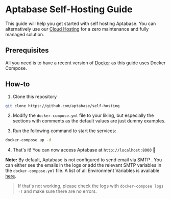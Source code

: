 # Aptabase Self-Hosting Guide

This guide will help you get started with self hosting Aptabase. 
You can alternatively use our [Cloud Hosting](https://aptabase.com) for a zero maintenance and fully managed solution.

## Prerequisites

All you need is to have a recent version of [Docker](https://docs.docker.com/get-docker/) as this guide uses Docker Compose.

## How-to

1. Clone this repository

```sh
git clone https://github.com/aptabase/self-hosting
```

2. Modify the `docker-compose.yml` file to your liking, but especially the sections with comments as the default values are just dummy examples.

3. Run the following command to start the services:

```sh
docker-compose up -d
```

4. That's it! You can now access Aptabase at `http://localhost:8000` 🎉

**Note:** By default, Aptabase is not configured to send email via SMTP . You can either see the emails in the logs or add the relevant SMTP variables in the `docker-compose.yml` file. A list of all Environment Variables is available [here](https://github.com/aptabase/aptabase/blob/main/src/Features/EnvSettings.cs).

> If that's not working, please check the logs with `docker-compose logs -f` and make sure there are no errors.
